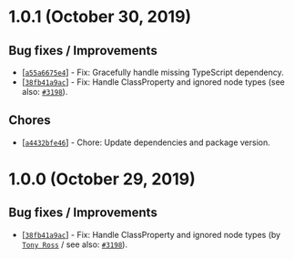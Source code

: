 # 1.0.1 (October 30, 2019)

## Bug fixes / Improvements

* [[`a55a6675e4`](https://github.com/webhintio/hint/commit/a55a6675e42ef7edd143dac68dbd7fe05e9f24a0)] - Fix: Gracefully handle missing TypeScript dependency.
* [[`38fb41a9ac`](https://github.com/webhintio/hint/commit/38fb41a9ac7968540f417d5f939a7a29d978cfe2)] - Fix: Handle ClassProperty and ignored node types (see also: [`#3198`](https://github.com/webhintio/hint/issues/3198)).

## Chores

* [[`a4432bfe46`](https://github.com/webhintio/hint/commit/a4432bfe461525881752b89f3447d059dbf4d338)] - Chore: Update dependencies and package version.


# 1.0.0 (October 29, 2019)

## Bug fixes / Improvements

* [[`38fb41a9ac`](https://github.com/webhintio/hint/commit/38fb41a9ac7968540f417d5f939a7a29d978cfe2)] - Fix: Handle ClassProperty and ignored node types (by [`Tony Ross`](https://github.com/antross) / see also: [`#3198`](https://github.com/webhintio/hint/issues/3198)).


